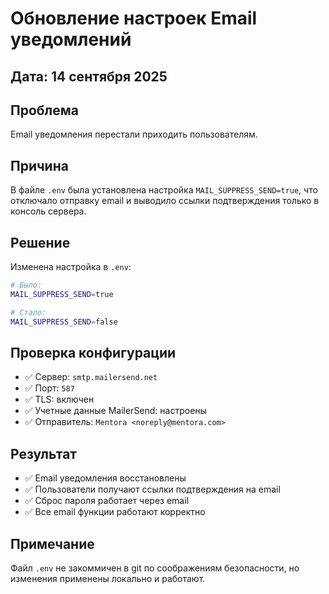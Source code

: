 # Обновление настроек Email уведомлений

## Дата: 14 сентября 2025

## Проблема
Email уведомления перестали приходить пользователям.

## Причина
В файле `.env` была установлена настройка `MAIL_SUPPRESS_SEND=true`, что отключало отправку email и выводило ссылки подтверждения только в консоль сервера.

## Решение
Изменена настройка в `.env`:
```bash
# Было:
MAIL_SUPPRESS_SEND=true

# Стало:
MAIL_SUPPRESS_SEND=false
```

## Проверка конфигурации
- ✅ Сервер: `smtp.mailersend.net`
- ✅ Порт: `587`
- ✅ TLS: включен
- ✅ Учетные данные MailerSend: настроены
- ✅ Отправитель: `Mentora <noreply@mentora.com>`

## Результат
- ✅ Email уведомления восстановлены
- ✅ Пользователи получают ссылки подтверждения на email
- ✅ Сброс пароля работает через email
- ✅ Все email функции работают корректно

## Примечание
Файл `.env` не закоммичен в git по соображениям безопасности, но изменения применены локально и работают.
